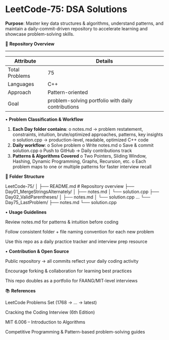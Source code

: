 # LeetCode-75: DSA Solutions

**Purpose**: Master key data structures & algorithms, understand patterns, and maintain a daily-commit-driven repository to accelerate learning and showcase problem-solving skills.

📌 **Repository Overview**
_____________________________________________________________________
| **Attribute** | **Details**                                        |                                      
|---------------|----------------------------------------------------|
| Total Problems| 75                                                 |
| Languages     | C++                                                | 
| Approach      | Pattern-oriented                                   |
| Goal          | problem-solving portfolio with daily contributions |



• **Problem Classification & Workflow**

1. **Each Day folder contains**:
      o	notes.md → problem restatement, constraints, intuition, brute/optimized approaches, patterns, key insights
      o	solution.cpp → production-level, readable, optimized C++ code
2. **Daily workflow**:
      o	Solve problem
      o	Write notes.md
      o	Save & commit solution.cpp
      o	Push to GitHub → Daily contributions track
3. **Patterns & Algorithms Covered**
      o	Two Pointers, Sliding Window, Hashing, Dynamic Programming, Graphs, Recursion, etc.
      o	Each problem maps to one or multiple patterns for faster interview recall


📂 **Folder Structure**


LeetCode-75/
│
├── README.md                # Repository overview
├── Day01_MergeStringsAlternately/
│   ├── notes.md
│   └── solution.cpp
├── Day02_ValidParentheses/
│   ├── notes.md
│   └── solution.cpp
...
└── Day75_LastProblem/
    ├── notes.md
    └── solution.cpp


• **Usage Guidelines**

Review notes.md for patterns & intuition before coding

Follow consistent folder + file naming convention for each new problem

Use this repo as a daily practice tracker and interview prep resource


• **Contribution & Open Source**

Public repository → all commits reflect your daily coding activity

Encourage forking & collaboration for learning best practices

This repo doubles as a portfolio for FAANG/MIT-level interviews


📚 **References**

LeetCode Problems Set (1768 → … → latest)

Cracking the Coding Interview (6th Edition)

MIT 6.006 – Introduction to Algorithms

Competitive Programming & Pattern-based problem-solving guides



